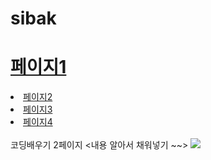 # sibak
  
<!doctype html>
<html>
<head>
<title>코딩배우기</title>
<meta charset="utf-8">
</head>
<body>
<h1><a href="코딩1.html">페이지1</a></h1>

<li><a href="코딩2.html">페이지2</a></li>
<li><a href="코딩3.html">페이지3</a></li>
<li><a href="코딩4.html">페이지4</a></li>
<br>
코딩배우기 2페이지
<내용 알아서 채워넣기 ~~>
<img sorce src=https://cdn.pixabay.com/photo/2017/11/05/19/41/stadium-2921657_960_720.jpg>



</body>
</html>
